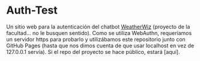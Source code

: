 # Auth-Test

Un sitio web para la autenticación del chatbot [WeatherWiz](https://t.me/t_weather_wiz_bot) (proyecto de la facultad... no le busquen sentido).
Como se utiliza WebAuthn, requeríamos un servidor https para probarlo y utilizábamos este repositorio junto con GitHub Pages
(hasta que nos dimos cuenta de que usar localhost en vez de 127.0.0.1 servía).
Si el repo del proyecto se hace público, estará [aquí].
